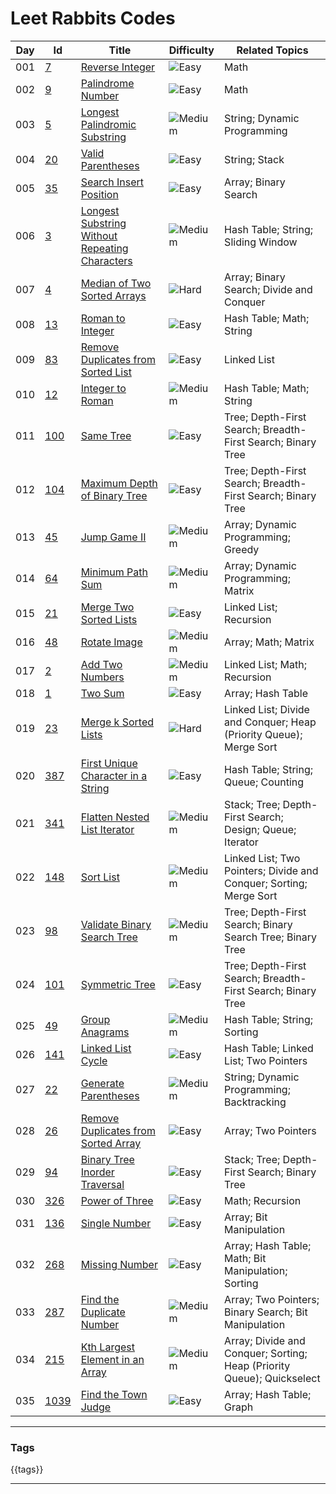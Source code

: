 # Leet Rabbits Codes


|  Day | Id | Title | Difficulty | Related Topics |
|-------------- | -------------- | -------------- | -------------- | -------------- | 
| 001 | [7][0007] | [Reverse Integer](<.2021-072021-07-19%20(day1)>) | ![Easy][Easy] | Math | 
| 002 | [9][0009] | [Palindrome Number](<.2021-072021-07-20%20(day2)>) | ![Easy][Easy] | Math | 
| 003 | [5][0005] | [Longest Palindromic Substring](<.2021-072021-07-21%20(day3)>) | ![Medium][Medium] | String; Dynamic Programming | 
| 004 | [20][0020] | [Valid Parentheses](<.2021-072021-07-22%20(day4)>) | ![Easy][Easy] | String; Stack | 
| 005 | [35][0035] | [Search Insert Position](<.2021-072021-07-23%20(day5)>) | ![Easy][Easy] | Array; Binary Search | 
| 006 | [3][0003] | [Longest Substring Without Repeating Characters](<.2021-072021-07-24%20(day6)>) | ![Medium][Medium] | Hash Table; String; Sliding Window | 
| 007 | [4][0004] | [Median of Two Sorted Arrays](<.2021-072021-07-25%20(day7)>) | ![Hard][Hard] | Array; Binary Search; Divide and Conquer | 
| 008 | [13][0013] | [Roman to Integer](<.2021-072021-07-26%20(day8)>) | ![Easy][Easy] | Hash Table; Math; String | 
| 009 | [83][0083] | [Remove Duplicates from Sorted List](<.2021-072021-07-27%20(day9)>) | ![Easy][Easy] | Linked List | 
| 010 | [12][0012] | [Integer to Roman](<.2021-072021-07-28%20(day10)>) | ![Medium][Medium] | Hash Table; Math; String | 
| 011 | [100][0100] | [Same Tree](<.2021-072021-07-29%20(day11)>) | ![Easy][Easy] | Tree; Depth-First Search; Breadth-First Search; Binary Tree | 
| 012 | [104][0104] | [Maximum Depth of Binary Tree](<.2021-072021-07-30%20(day12)>) | ![Easy][Easy] | Tree; Depth-First Search; Breadth-First Search; Binary Tree | 
| 013 | [45][0045] | [Jump Game II](<.2021-072021-07-31%20(day13)>) | ![Medium][Medium] | Array; Dynamic Programming; Greedy | 
| 014 | [64][0064] | [Minimum Path Sum](<.2021-082021-08-01%20(day14)>) | ![Medium][Medium] | Array; Dynamic Programming; Matrix | 
| 015 | [21][0021] | [Merge Two Sorted Lists](<.2021-082021-08-02%20(day15)>) | ![Easy][Easy] | Linked List; Recursion | 
| 016 | [48][0048] | [Rotate Image](<.2021-082021-08-03%20(day16)>) | ![Medium][Medium] | Array; Math; Matrix | 
| 017 | [2][0002] | [Add Two Numbers](<.2021-082021-08-04%20(day17)>) | ![Medium][Medium] | Linked List; Math; Recursion | 
| 018 | [1][0001] | [Two Sum](<.2021-082021-08-05%20(day18)>) | ![Easy][Easy] | Array; Hash Table | 
| 019 | [23][0023] | [Merge k Sorted Lists](<.2021-082021-08-06%20(day19)>) | ![Hard][Hard] | Linked List; Divide and Conquer; Heap (Priority Queue); Merge Sort | 
| 020 | [387][0387] | [First Unique Character in a String](<.2021-082021-08-07%20(day20)>) | ![Easy][Easy] | Hash Table; String; Queue; Counting | 
| 021 | [341][0341] | [Flatten Nested List Iterator](<.2021-082021-08-08%20(day21)>) | ![Medium][Medium] | Stack; Tree; Depth-First Search; Design; Queue; Iterator | 
| 022 | [148][0148] | [Sort List](<.2021-082021-08-09%20(day22)>) | ![Medium][Medium] | Linked List; Two Pointers; Divide and Conquer; Sorting; Merge Sort | 
| 023 | [98][0098] | [Validate Binary Search Tree](<.2021-082021-08-10%20(day23)>) | ![Medium][Medium] | Tree; Depth-First Search; Binary Search Tree; Binary Tree | 
| 024 | [101][0101] | [Symmetric Tree](<.2021-082021-08-11%20(day24)>) | ![Easy][Easy] | Tree; Depth-First Search; Breadth-First Search; Binary Tree | 
| 025 | [49][0049] | [Group Anagrams](<.2021-082021-08-12%20(day25)>) | ![Medium][Medium] | Hash Table; String; Sorting | 
| 026 | [141][0141] | [Linked List Cycle](<.2021-082021-08-13%20(day26)>) | ![Easy][Easy] | Hash Table; Linked List; Two Pointers | 
| 027 | [22][0022] | [Generate Parentheses](<.2021-082021-08-14%20(day27)>) | ![Medium][Medium] | String; Dynamic Programming; Backtracking | 
| 028 | [26][0026] | [Remove Duplicates from Sorted Array](<.2021-082021-08-15%20(day28)>) | ![Easy][Easy] | Array; Two Pointers | 
| 029 | [94][0094] | [Binary Tree Inorder Traversal](<.2021-082021-08-16%20(day29)>) | ![Easy][Easy] | Stack; Tree; Depth-First Search; Binary Tree | 
| 030 | [326][0326] | [Power of Three](<.2021-082021-08-17%20(day30)>) | ![Easy][Easy] | Math; Recursion | 
| 031 | [136][0136] | [Single Number](<.2021-082021-08-18%20(day31)>) | ![Easy][Easy] | Array; Bit Manipulation | 
| 032 | [268][0268] | [Missing Number](<.2021-082021-08-19%20(day32)>) | ![Easy][Easy] | Array; Hash Table; Math; Bit Manipulation; Sorting | 
| 033 | [287][0287] | [Find the Duplicate Number](<.2021-082021-08-20%20(day33)>) | ![Medium][Medium] | Array; Two Pointers; Binary Search; Bit Manipulation | 
| 034 | [215][0215] | [Kth Largest Element in an Array](<.2021-082021-08-21%20(day34)>) | ![Medium][Medium] | Array; Divide and Conquer; Sorting; Heap (Priority Queue); Quickselect | 
| 035 | [1039][1039] | [Find the Town Judge](<.2021-082021-08-22%20(day35)>) | ![Easy][Easy] | Array; Hash Table; Graph | 



---

### Tags

{{tags}}

---

[0001]: https://leetcode.com/problems/two-sum/
[0002]: https://leetcode.com/problems/add-two-numbers/
[0003]: https://leetcode.com/problems/longest-substring-without-repeating-characters/
[0004]: https://leetcode.com/problems/median-of-two-sorted-arrays/
[0005]: https://leetcode.com/problems/longest-palindromic-substring/
[0007]: https://leetcode.com/problems/reverse-integer/
[0009]: https://leetcode.com/problems/palindrome-number/
[0012]: https://leetcode.com/problems/integer-to-roman/
[0013]: https://leetcode.com/problems/roman-to-integer/
[0020]: https://leetcode.com/problems/valid-parentheses/
[0021]: https://leetcode.com/problems/merge-two-sorted-lists/
[0022]: https://leetcode.com/problems/generate-parentheses/
[0023]: https://leetcode.com/problems/merge-k-sorted-lists/
[0026]: https://leetcode.com/problems/remove-duplicates-from-sorted-array/
[0035]: https://leetcode.com/problems/search-insert-position/
[0045]: https://leetcode.com/problems/jump-game-ii/
[0048]: https://leetcode.com/problems/rotate-image/
[0049]: https://leetcode.com/problems/group-anagrams/
[0064]: https://leetcode.com/problems/minimum-path-sum/
[0083]: https://leetcode.com/problems/remove-duplicates-from-sorted-list/
[0094]: https://leetcode.com/problems/binary-tree-inorder-traversal/
[0098]: https://leetcode.com/problems/validate-binary-search-tree/
[0100]: https://leetcode.com/problems/same-tree/
[0101]: https://leetcode.com/problems/symmetric-tree/
[0104]: https://leetcode.com/problems/maximum-depth-of-binary-tree/
[0136]: https://leetcode.com/problems/single-number/
[0141]: https://leetcode.com/problems/linked-list-cycle/
[0148]: https://leetcode.com/problems/sort-list/
[0215]: https://leetcode.com/problems/kth-largest-element-in-an-array/
[0268]: https://leetcode.com/problems/missing-number/
[0287]: https://leetcode.com/problems/find-the-duplicate-number/
[0326]: https://leetcode.com/problems/power-of-three/
[0341]: https://leetcode.com/problems/flatten-nested-list-iterator/
[0387]: https://leetcode.com/problems/first-unique-character-in-a-string/
[1039]: https://leetcode.com/problems/find-the-town-judge/

[Easy]: https://img.shields.io/badge/-Easy-brightgreen
[Medium]: https://img.shields.io/badge/-Medium-orange
[Hard]: https://img.shields.io/badge/-Hard-red